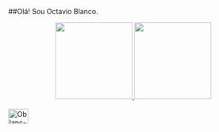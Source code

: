 ##Olá! Sou Octavio Blanco.

<div align="center">
 <a href="https://github.com/OblancC">
 <img height="155em" src="https://github-readme-stats.vercel.app/api?username=OblancC&show_icons=true&theme=dark&include_all_commits=true&count_private=true"/>
 <img height="155em" src="https://github-readme-stats.vercel.app/api/top-langs/?username=OblancC&layout=compact&langs_count=7&theme=dark"/>
</div>

<div style="display: inline_blocks"><br>
            <img align="center" alt="Oblanc-C" height="30" width="40" src="https://cdn.jsdelivr.net/gh/devicons/devicon/icons/c/c-original.svg" />
</div>

##
